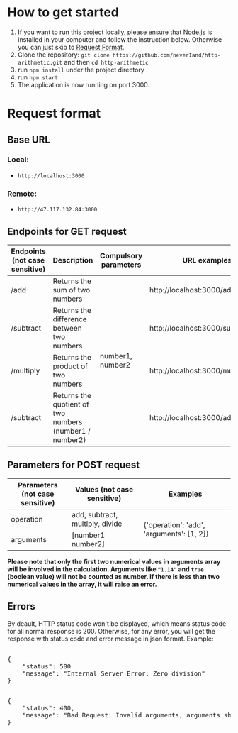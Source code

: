 <h1>How to get started</h1>

<ol>
    <li>
          If you want to run this project locally, please ensure that <a href="https://nodejs.org/">Node.js</a> is installed in your computer and follow the instruction below. Otherwise you can just skip to <a href="#request-format"> Request Format</a>.
         </li>
    <li>
          Clone the repository:
          <code
            >git clone https://github.com/neverIand/http-arithmetic.git</code
          >
          and then <code>cd http-arithmetic</code>
        </li>
    <li>run <code>npm install</code> under the project directory</li>
    <li>run <code>npm start</code></li>
    <li>The application is now running on port 3000.</li>
</ol>

<h1 id="request-format">Request format</h1>

<h2>Base URL</h2>

<h3>Local: </h3>
<p>
    <ul>
          <li><code>http://localhost:3000</code></li>
    </ul>
</p>
<h3>Remote:</h3>
<p> 
      <ul>
        <li><code>http://47.117.132.84:3000</code></li>
     </ul>
</p>

<h2>Endpoints for GET request</h2>

  <table>
        <thead>
          <tr>
            <th>Endpoints <br>(not case sensitive)</th>
            <th>Description</th>
            <th>Compulsory parameters</th>
            <th>URL examples</th>
          </tr>
        </thead>
        <tbody>
          <tr>
            <td>/add</td>
            <td>Returns the sum of two numbers</td>
            <td rowspan="4">number1, number2</td>
            <td>http://localhost:3000/add/1/2</td>
          </tr>
          <tr>
            <td>/subtract</td>
            <td>Returns the difference between two numbers</td>
            <td>http://localhost:3000/subtract/5/3</td>
          </tr>
          <tr>
            <td>/multiply</td>
            <td>Returns the product of two numbers</td>
            <td>http://localhost:3000/multiply/6/7</td>
          </tr>
          <tr>
            <td>/subtract</td>
            <td>
              Returns the quotient of two numbers <br />(number1 / number2)
            </td>
            <td>http://localhost:3000/add/1/2</td>
          </tr>
        </tbody>
      </table>

<h2>Parameters for POST request</h2>

  <table>
        <thead>
          <tr>
            <th>Parameters<br>(not case sensitive)</th>
            <th>Values (not case sensitive)</th>
            <th>Examples</th>
          </tr>
        </thead>
        <tbody>
          <tr>
            <td>operation</td>
            <td>add, subtract, multiply, divide</td>
            <td rowspan="2">{'operation': 'add', 'arguments': [1, 2]}</td>
          </tr>
          <tr>
            <td>arguments</td>
            <td>[number1 number2]</td>
          </tr>
        </tbody>
      </table>

<p><strong>Please note that only the first two numerical values in arguments array will be involved in the calculation. Arguments like <code>"1.14"</code> and <code>true</code> (boolean value) will not be counted as number. If there is less than two numerical values in the array, it will raise an error.</strong>
      </p>

<h2>Errors</h2>

  <p>
        By deault, HTTP status code won't be displayed, which means status code
        for all normal response is 200. Otherwise, for any error, you will get
        the response with status code and error message in json format. Example:
      </p>

<pre>

{
    "status": 500
    "message": "Internal Server Error: Zero division"
}
</pre>   


<pre>
        
{
    "status": 400,
    "message": "Bad Request: Invalid arguments, arguments should be a numerical value"
}
</pre>   
